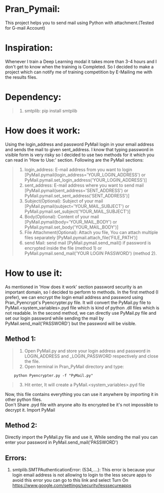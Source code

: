 # Pran_Pymail:
This project helps you to send mail using Python with attachment.(Tested for G-mail Account)
# Inspiration:
Whenever I train a Deep Learning modal it takes more than 3-4 hours and I don't get to know when the training is Completed. So I  decided to make a project which can notify me of training competition by E-Mailing me with the results files.  
# Dependency:
> 1. smtplib: pip install smtplib
# How does it work:
Using the login_address and password PyMail login in your email address and sends the mail to given sent_address. I know that typing password in visible form is very risky so I decided to use two methods for it which you can read in 'How to Use:' section.
Following are the PyMail sections:
>1. login_address: E-mail address from you want to login [PyMail.pymail(login_address='YOUR_LOGIN_ADDRESS') or PyMail.pymail.set_login_address('YOUR_LOGIN_ADDRESS')]
>2. sent_address: E-mail address where you want to send mail [PyMail.pymail(sent_address='SENT_ADDRESS') or PyMail.pymail.set_sent_address('SENT_ADDRESS')] 
>3. Subject(Optional): Subject of your mail [PyMail.pymail(subject='YOUR_MAIL_SUBJECT') or PyMail.pymail.set_subject('YOUR_MAIL_SUBJECT')] 
>4. Body(Optional): Content of your mail [PyMail.pymail(body='YOUR_MAIL_BODY') or PyMail.pymail.set_body('YOUR_MAIL_BODY')] 
>5. File Attachment(Optional): Attach you file, You can attach multiple files separately [PyMail.pymail.attach_file('FILE_PATH')] 
>6. send Mail: send mail [PyMail.pymail.send_mail() if password is encrypted inside the file (method 1) or PyMail.pymail.send_mail('YOUR LOGIN PASSWORD') (method 2).
# How to use it:
As mentioned in 'How does it work' section password security is an important domain, so I decided to perform to methods. In the first method (I prefer), we can encrypt the login email address and password using Pran_Pyencrypt's Pyencrypter.py file. It will convert the PyMail.py file to PyMail.<system_variables>.pyd file which is kind of python .dll files which is not readable.
In the second method, we can directly use PyMail.py file and set our login password while sending the mail by PyMail.send_mail('PASSWORD') but the password will be visible.
## Method 1:
> 1. Open PyMail.py and store your login address and password in LOGIN_ADDRESS and _LOGIN_PASSWORD respectively and close the file.
> 2. Open terminal in Pran_PyMail directory and type:
        
        python Pyencrypter.py -f "PyMail.py"
>3. Hit enter, It will create a PyMail.<system_variables>.pyd file  

Now, this file contains everything you can use it anywhere by importing it in other python files.  
Don't Share .pyd file with anyone alto its encrypted be it's not impossible to decrypt it.
	Import PyMail
## Method 2:
Directly import the PyMail.py file and use it, While sending the mail you can enter your password in PyMail.send_mail('PASSWORD')
## Errors:
1. smtplib.SMTPAuthenticationError: (534,....): This error is because your login email address is not allowing to login to the less secure apps to avoid this error you can go to this link and select Turn On
https://www.google.com/settings/security/lesssecureapps 
    